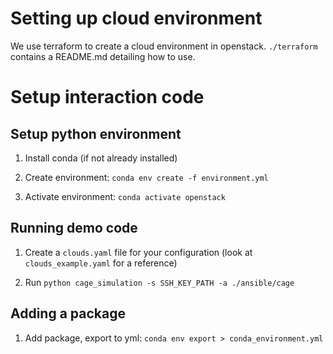 # Setting up cloud environment

We use terraform to create a cloud environment in openstack. `./terraform` contains a README.md detailing how to use.

# Setup interaction code

## Setup python environment

1. Install conda (if not already installed)

2. Create environment: `conda env create -f environment.yml`

3. Activate environment: `conda activate openstack`

## Running demo code

1. Create a `clouds.yaml` file for your configuration (look at `clouds_example.yaml` for a reference)

2. Run `python cage_simulation -s SSH_KEY_PATH -a ./ansible/cage`


## Adding a package

1. Add package, export to yml: `conda env export > conda_environment.yml`